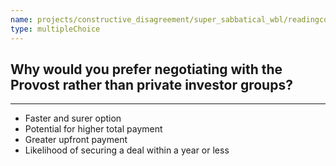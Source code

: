 ```yaml
---
name: projects/constructive_disagreement/super_sabbatical_wbl/readingcomp_scientist_5.md
type: multipleChoice
---
```


## Why would you prefer negotiating with the Provost rather than private investor groups?

---

- Faster and surer option
- Potential for higher total payment
- Greater upfront payment
- Likelihood of securing a deal within a year or less
